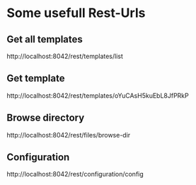 # Some usefull Rest-Urls

## Get all templates
http://localhost:8042/rest/templates/list

## Get template
http://localhost:8042/rest/templates/oYuCAsH5kuEbL8JfPRkP

## Browse directory
http://localhost:8042/rest/files/browse-dir

## Configuration
http://localhost:8042/rest/configuration/config